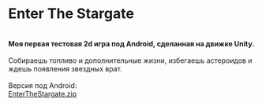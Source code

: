 # Enter The Stargate
<br><b>Моя первая тестовая 2d игра под Android, сделанная на движке Unity.</b></br>
<br>Собираешь топливо и дополнительные жизни, избегаешь астероидов и ждешь появления звездных врат.</br>
<br>Версия под Android:</br>
[EnterTheStargate.zip](https://drive.google.com/uc?export=download&id=1e23HwMYvE5PIRit3qu_i0TlusR-j0B0y)
